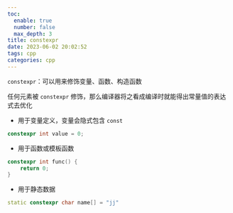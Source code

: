 ```yaml
---
toc:
  enable: true
  number: false
  max_depth: 3
title: constexpr
date: 2023-06-02 20:02:52
tags: cpp
categories: cpp
---
```


`constexpr`：可以用来修饰变量、函数、构造函数

任何元素被 `constexpr` 修饰，那么编译器将之看成编译时就能得出常量值的表达式去优化

- 用于变量定义，变量会隐式包含 `const`

```cpp
constexpr int value = 0;
```

- 用于函数或模板函数

```cpp
constexpr int func() {
    return 0;
}
```

- 用于静态数据

```cpp
static constexpr char name[] = "jj"
```